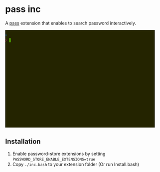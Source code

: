 pass inc
========

A [pass](https://www.passwordstore.org/) extension that enables to search password interactively.

![animation gif](./record.gif)

## Installation

1. Enable password-store extensions by setting `PASSWORD_STORE_ENABLE_EXTENSIONS=true`
2. Copy `./inc.bash` to your extension folder (Or run Install.bash)
